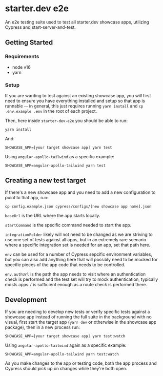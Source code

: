 # starter.dev e2e

An e2e testing suite used to test all starter.dev showcase apps, utilizing Cypress and start-server-and-test.

## Getting Started

### Requirements

- node v16
- yarn

### Setup

If you are wanting to test against an existing showcase app, you will first need to ensure you have everything installed and setup so that app is runnable -- in general, this just requires running `yarn install` and `cp .env.example .env` in the root of each project.

Then, here inside `starter-dev-e2e` you should be able to run:

```shell
yarn install
```

And:

```shell
SHOWCASE_APP=[your target showcase app] yarn test
```

Using `angular-apollo-tailwind` as a specific example:

```shell
SHOWCASE_APP=angular-apollo-tailwind yarn test
```

## Creating a new test target

If there's a new showcase app and you need to add a new configuration to point to that app, run:

```shell
cp config.example.json cypress/configs/[new showcase app name].json
```

`baseUrl` is the URL where the app starts locally.

`startCommand` is the specific command needed to start the app.

`integrationFolder` likely will not need to be changed as we are striving to use one set of tests against all apps, but in an extremely rare scenario where a specific integration set is needed for an app, set that path here.

`env` can be used for a number of Cypress sepcific environment variables, but you can also add anything here that will possibly need to be mocked for specific pieces of the app code that needs to be controlled.

`env.authUrl` is the path the app needs to visit where an authentication check is performed and the test set will try to mock authentication, typically mosts apps `/` is sufficient enough as a route check is performed there.

## Development

If you are needing to develop new tests or verify specific tests against a showcase app instead of running the full suite in the background with no visual, first start the target app (`yarn dev` or otherwise in the showcase app package), then in a new process run:

```shell
SHOWCASE_APP=[your target showcase app] yarn test:watch
```

Using `angular-apollo-tailwind` again as a specific example:

```shell
SHOWCASE_APP=angular-apollo-tailwind yarn test:watch
```

As you make changes to the app or testing code, both the app process and Cypress should pick up on changes while they're both open.
